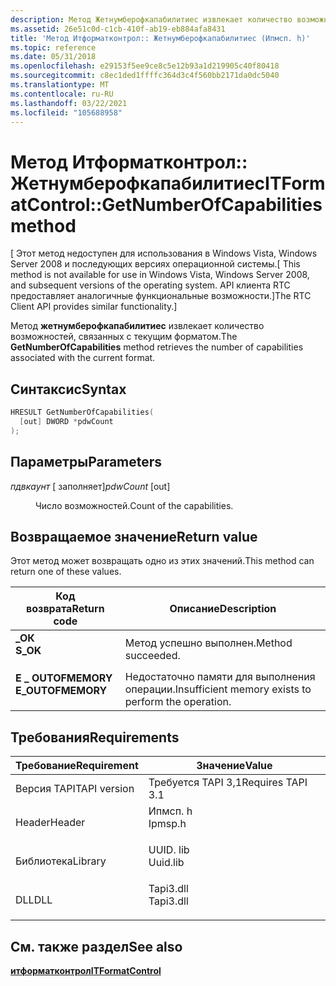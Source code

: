 ```yaml
---
description: Метод Жетнумберофкапабилитиес извлекает количество возможностей, связанных с текущим форматом.
ms.assetid: 26e51c0d-c1cb-410f-ab19-eb884afa8431
title: 'Метод Итформатконтрол:: Жетнумберофкапабилитиес (Ипмсп. h)'
ms.topic: reference
ms.date: 05/31/2018
ms.openlocfilehash: e29153f5ee9ce8c5e12b93a1d219905c40f80418
ms.sourcegitcommit: c8ec1ded1ffffc364d3c4f560bb2171da0dc5040
ms.translationtype: MT
ms.contentlocale: ru-RU
ms.lasthandoff: 03/22/2021
ms.locfileid: "105688958"
---
```

# <a name="itformatcontrolgetnumberofcapabilities-method"></a><span data-ttu-id="41399-103">Метод Итформатконтрол:: Жетнумберофкапабилитиес</span><span class="sxs-lookup"><span data-stu-id="41399-103">ITFormatControl::GetNumberOfCapabilities method</span></span>

<span data-ttu-id="41399-104">\[ Этот метод недоступен для использования в Windows Vista, Windows Server 2008 и последующих версиях операционной системы.</span><span class="sxs-lookup"><span data-stu-id="41399-104">\[ This method is not available for use in Windows Vista, Windows Server 2008, and subsequent versions of the operating system.</span></span> <span data-ttu-id="41399-105">API клиента RTC предоставляет аналогичные функциональные возможности.\]</span><span class="sxs-lookup"><span data-stu-id="41399-105">The RTC Client API provides similar functionality.\]</span></span>

<span data-ttu-id="41399-106">Метод **жетнумберофкапабилитиес** извлекает количество возможностей, связанных с текущим форматом.</span><span class="sxs-lookup"><span data-stu-id="41399-106">The **GetNumberOfCapabilities** method retrieves the number of capabilities associated with the current format.</span></span>

## <a name="syntax"></a><span data-ttu-id="41399-107">Синтаксис</span><span class="sxs-lookup"><span data-stu-id="41399-107">Syntax</span></span>


```C++
HRESULT GetNumberOfCapabilities(
  [out] DWORD *pdwCount
);
```



## <a name="parameters"></a><span data-ttu-id="41399-108">Параметры</span><span class="sxs-lookup"><span data-stu-id="41399-108">Parameters</span></span>

<dl> <dt>

<span data-ttu-id="41399-109">*пдвкаунт* \[ заполняет\]</span><span class="sxs-lookup"><span data-stu-id="41399-109">*pdwCount* \[out\]</span></span>
</dt> <dd>

<span data-ttu-id="41399-110">Число возможностей.</span><span class="sxs-lookup"><span data-stu-id="41399-110">Count of the capabilities.</span></span>

</dd> </dl>

## <a name="return-value"></a><span data-ttu-id="41399-111">Возвращаемое значение</span><span class="sxs-lookup"><span data-stu-id="41399-111">Return value</span></span>

<span data-ttu-id="41399-112">Этот метод может возвращать одно из этих значений.</span><span class="sxs-lookup"><span data-stu-id="41399-112">This method can return one of these values.</span></span>



| <span data-ttu-id="41399-113">Код возврата</span><span class="sxs-lookup"><span data-stu-id="41399-113">Return code</span></span>                                                                                   | <span data-ttu-id="41399-114">Описание</span><span class="sxs-lookup"><span data-stu-id="41399-114">Description</span></span>                                                     |
|-----------------------------------------------------------------------------------------------|-----------------------------------------------------------------|
| <dl> <span data-ttu-id="41399-115"><dt>**\_ОК**</dt></span><span class="sxs-lookup"><span data-stu-id="41399-115"><dt>**S\_OK**</dt></span></span> </dl>          | <span data-ttu-id="41399-116">Метод успешно выполнен.</span><span class="sxs-lookup"><span data-stu-id="41399-116">Method succeeded.</span></span><br/>                                    |
| <dl> <span data-ttu-id="41399-117"><dt>**E \_ OUTOFMEMORY**</dt></span><span class="sxs-lookup"><span data-stu-id="41399-117"><dt>**E\_OUTOFMEMORY**</dt></span></span> </dl> | <span data-ttu-id="41399-118">Недостаточно памяти для выполнения операции.</span><span class="sxs-lookup"><span data-stu-id="41399-118">Insufficient memory exists to perform the operation.</span></span><br/> |



 

## <a name="requirements"></a><span data-ttu-id="41399-119">Требования</span><span class="sxs-lookup"><span data-stu-id="41399-119">Requirements</span></span>



| <span data-ttu-id="41399-120">Требование</span><span class="sxs-lookup"><span data-stu-id="41399-120">Requirement</span></span> | <span data-ttu-id="41399-121">Значение</span><span class="sxs-lookup"><span data-stu-id="41399-121">Value</span></span> |
|-------------------------|--------------------------------------------------------------------------------------|
| <span data-ttu-id="41399-122">Версия TAPI</span><span class="sxs-lookup"><span data-stu-id="41399-122">TAPI version</span></span><br/> | <span data-ttu-id="41399-123">Требуется TAPI 3,1</span><span class="sxs-lookup"><span data-stu-id="41399-123">Requires TAPI 3.1</span></span><br/>                                                         |
| <span data-ttu-id="41399-124">Header</span><span class="sxs-lookup"><span data-stu-id="41399-124">Header</span></span><br/>       | <dl> <span data-ttu-id="41399-125"><dt>Ипмсп. h</dt></span><span class="sxs-lookup"><span data-stu-id="41399-125"><dt>Ipmsp.h</dt></span></span> </dl>   |
| <span data-ttu-id="41399-126">Библиотека</span><span class="sxs-lookup"><span data-stu-id="41399-126">Library</span></span><br/>      | <dl> <span data-ttu-id="41399-127"><dt>UUID. lib</dt></span><span class="sxs-lookup"><span data-stu-id="41399-127"><dt>Uuid.lib</dt></span></span> </dl>  |
| <span data-ttu-id="41399-128">DLL</span><span class="sxs-lookup"><span data-stu-id="41399-128">DLL</span></span><br/>          | <dl> <span data-ttu-id="41399-129"><dt>Tapi3.dll</dt></span><span class="sxs-lookup"><span data-stu-id="41399-129"><dt>Tapi3.dll</dt></span></span> </dl> |



## <a name="see-also"></a><span data-ttu-id="41399-130">См. также раздел</span><span class="sxs-lookup"><span data-stu-id="41399-130">See also</span></span>

<dl> <dt>

[<span data-ttu-id="41399-131">**итформатконтрол**</span><span class="sxs-lookup"><span data-stu-id="41399-131">**ITFormatControl**</span></span>](itformatcontrol.md)
</dt> </dl>

 

 




